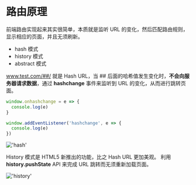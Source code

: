 # 路由原理

前端路由实现起来其实很简单，本质就是监听 URL 的变化，然后匹配路由规则，显示相应的页面，并且无须刷新。

- hash 模式
- history 模式
- abstract 模式

www.test.com/##/ 就是 Hash URL，当 ## 后面的哈希值发生变化时，**不会向服务器请求数据**，通过 **hashchange** 事件来监听到 URL 的变化，从而进行跳转页面。

```js
window.onhashchange = e => {
  console.log(e)
}

window.addEventListener('hashchange', e => {
  console.log(e)
})
```

!['hash'](/img/hash.png)

History 模式是 HTML5 新推出的功能，比之 Hash URL 更加美观。 利用 **history.pushState** API 来完成 URL 跳转而无须重新加载页面。

!['history'](/img/history.png)
